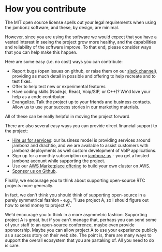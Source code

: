 # How you contribute

The MIT open source license spells out your legal requirements when using the jambonz software, and these, by design, are minimal.

However, since you are using the software we would expect that you have a vested interest in seeing the project grow more healthy, and the capabilities and reliability of the software improve.  To that end, please consider ways that you can help make this happen.  

Here are some easy (i.e. no cost) ways you can contribute:

- Report bugs (open issues on github, or raise them on our [slack channel](https://joinslack.jambonz.org)), providing as much detail in possible and offering to help recreate and to test fixes. 
- Offer to help test new or experimental features
- Have coding skills (Node.js, React, Voip/SIP, or C++)? We'd love your help as a code contributor.
- Evangelize.  Talk the project up to your friends and business contacts. Allow us to use your success stories in our marketing materials.

All of these can be really helpful in moving the project forward.

There are also several easy ways you can provide direct financial support to the project:

- <a href="mailto:support@jambonz.org?subject=Hey,%20I'd%20like%20to%20discuss%20a%20project%20with%20you!">Hire us for services</a>: our business model is providing services around jambonz and drachtio, and we are available to assist customers with jambonz deployments as well custom development of VoIP applications.
- Sign up for a monthly subscription on [jambonz.us](https://jambonz.us) - you get a hosted jambonz account while supporting the project.
- Use our [AWS Marketplace offering](https://aws.amazon.com/marketplace/pp/prodview-7lmody7uv2sye) to build your own cluster on AWS.
- [Sponsor us on Github](https://github.com/sponsors/drachtio/).

Finally, we encourage you to think about supporting open-source RTC projects more generally.  

In fact, we don't think you should think of supporting open-source in a purely symmetrical fashion - e.g., "I use project A, so I should figure out how to send money to project A".  

We'd encourage you to think in a more asymmetric fashion. Supporting project A is great, but if you can't manage that, perhaps you can send some of your staff to an open-source conference, maybe even provide sponsorship.  Maybe you can allow project A to use your experience publicly as a success story on their web site.  The point is, there are many ways to support the overall ecosystem that you are partaking of. All you need to do is care.

